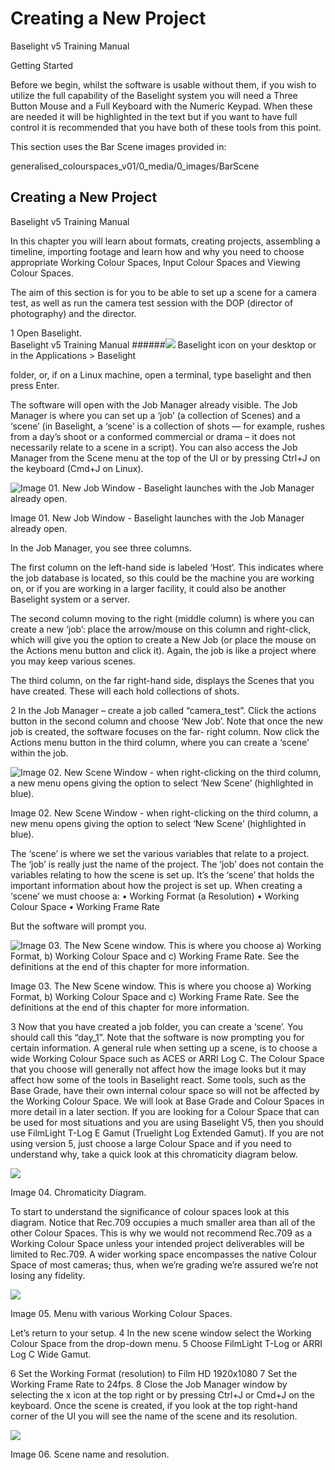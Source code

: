 # Creating a New Project

Baselight v5 Training Manual

Getting Started

Before we begin, whilst the software is usable without them, if you wish to utilize the full capability of the Baselight system you will need a Three Button Mouse and a Full Keyboard with the Numeric Keypad. When these are needed it will be highlighted in the text but if you want to have full control it is recommended that you have both of these tools from this point.

This section uses the Bar Scene images provided in:

generalised\_colourspaces\_v01/0\_media/0\_images/BarScene

## Creating a New Project

Baselight v5 Training Manual

In this chapter you will learn about formats, creating projects, assembling a timeline, importing footage and learn how and why you need to choose appropriate Working Colour Spaces, Input Colour Spaces and Viewing Colour Spaces.

The aim of this section is for you to be able to set up a scene for a camera test, as well as run the camera test session with the DOP \(director of photography\) and the director.

1 Open Baselight.  
Baselight v5 Training Manual ######![](../.gitbook/assets/image%20%283%29.png) Baselight icon on your desktop or in the Applications &gt; Baselight

folder, or, if on a Linux machine, open a terminal, type baselight and then press Enter.

The software will open with the Job Manager already visible. The Job Manager is where you can set up a ‘job’ \(a collection of Scenes\) and a ‘scene’ \(in Baselight, a ‘scene’ is a collection of shots — for example, rushes from a day’s shoot or a conformed commercial or drama – it does not necessarily relate to a scene in a script\). You can also access the Job Manager from the Scene menu at the top of the UI or by pressing Ctrl+J on the keyboard \(Cmd+J on Linux\).

![Image 01. New Job Window - Baselight launches with the Job Manager already open.](../.gitbook/assets/image.png)



Image 01. New Job Window - Baselight launches with the Job Manager already open.

In the Job Manager, you see three columns.

The first column on the left-hand side is labeled ‘Host’. This indicates where the job database is located, so this could be the machine you are working on, or if you are working in a larger facility, it could also be another Baselight system or a server.

The second column moving to the right \(middle column\) is where you can create a new ‘job’: place the arrow/mouse on this column and right-click, which will give you the option to create a New Job \(or place the mouse on the Actions menu button and click it\). Again, the job is like a project where you may keep various scenes.

The third column, on the far right-hand side, displays the Scenes that you have created. These will each hold collections of shots.

2 In the Job Manager – create a job called “camera\_test”. Click the actions button in the second column and choose ‘New Job’. Note that once the new job is created, the software focuses on the far- right column. Now click the Actions menu button in the third column, where you can create a ‘scene’ within the job.

![ Image 02. New Scene Window - when right-clicking on the third column, a new menu opens giving the option to select &#x2018;New Scene&#x2019; \(highlighted in blue\).](../.gitbook/assets/image%20%281%29.png)

Image 02. New Scene Window - when right-clicking on the third column, a new menu opens giving the option to select ‘New Scene’ \(highlighted in blue\).

The ‘scene’ is where we set the various variables that relate to a project. The ‘job’ is really just the name of the project. The ‘job’ does not contain the variables relating to how the scene is set up. It’s the ‘scene’ that holds the important information about how the project is set up. When creating a ‘scene’ we must choose a: • Working Format \(a Resolution\) • Working Colour Space • Working Frame Rate

But the software will prompt you.

![ Image 03. The New Scene window. This is where you choose a\) Working Format, b\) Working Colour Space and c\) Working Frame Rate. See the definitions at the end of this chapter for more information.](../.gitbook/assets/image%20%288%29.png)

Image 03. The New Scene window. This is where you choose a\) Working Format, b\) Working Colour Space and c\) Working Frame Rate. See the definitions at the end of this chapter for more information.

3 Now that you have created a job folder, you can create a ‘scene’. You should call this “day\_1”. Note that the software is now prompting you for certain information. A general rule when setting up a scene, is to choose a wide Working Colour Space such as ACES or ARRI Log C. The Colour Space that you choose will generally not affect how the image looks but it may affect how some of the tools in Baselight react. Some tools, such as the Base Grade, have their own internal colour space so will not be affected by the Working Colour Space. We will look at Base Grade and Colour Spaces in more detail in a later section. If you are looking for a Colour Space that can be used for most situations and you are using Baselight V5, then you should use FilmLight T-Log E Gamut \(Truelight Log Extended Gamut\). If you are not using version 5, just choose a large Colour Space and if you need to understand why, take a quick look at this chromaticity diagram below.

![](../.gitbook/assets/image%20%286%29.png)

Image 04. Chromaticity Diagram.

To start to understand the significance of colour spaces look at this diagram. Notice that Rec.709 occupies a much smaller area than all of the other Colour Spaces. This is why we would not recommend Rec.709 as a Working Colour Space unless your intended project deliverables will be limited to Rec.709. A wider working space encompasses the native Colour Space of most cameras; thus, when we’re grading we’re assured we’re not losing any fidelity.

![](../.gitbook/assets/image%20%287%29.png)

Image 05. Menu with various Working Colour Spaces.

Let’s return to your setup. 4 In the new scene window select the Working Colour Space from the drop-down menu. 5 Choose FilmLight T-Log or ARRI Log C Wide Gamut.

6 Set the Working Format \(resolution\) to Film HD 1920x1080 7 Set the Working Frame Rate to 24fps. 8 Close the Job Manager window by selecting the x icon at the top right or by pressing Ctrl+J or Cmd+J on the keyboard. Once the scene is created, if you look at the top right-hand corner of the UI you will see the name of the scene and its resolution.

![](../.gitbook/assets/image%20%284%29.png)

Image 06. Scene name and resolution.

